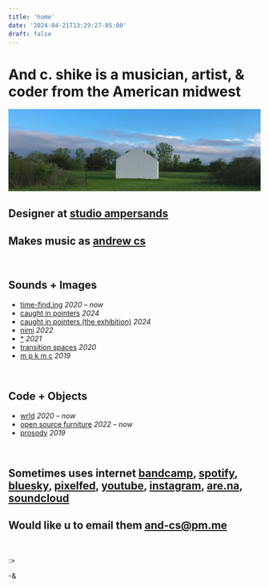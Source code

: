 ```yaml
---
title: 'home'
date: '2024-04-21T13:29:27-05:00'
draft: false
---
```


# And c. shike is a musician, artist, & coder from the American midwest

![A large white concrete sculpture of a house in a prairie](house-divided.png)

## Designer at [studio ampersands](https://ampersands.space/)

## Makes music as [andrew cs](https://andrewcs.bandcamp.com/)

<br>

## Sounds + Images

-   [time-find.ing](https://time-find.ing) _2020 – now_
-   [caught in pointers](https://leavingrecords.com/caught-in-pointers) _2024_
-   [caught in pointers (the exhibition)](https://pointers.space/) _2024_
-   [nimi](https://cached.media/nimi) _2022_
-   [\*](https://leavingrecords.com/asterisk) _2021_
-   [transition spaces](https://andrewcs.bandcamp.com/album/transition-spaces) _2020_
-   [m p k m c](https://andrewcs.bandcamp.com/album/m-p-k-m-c) _2019_

<br>

## Code + Objects

-   [wrld](./pages/wrld) _2020 – now_
-   [open source furniture](./pages/furniture) _2022 – now_
-   [prosody](https://github.com/andr-ew/prosody) _2019_

<br>

## Sometimes uses internet [bandcamp](https://andrewcs.bandcamp.com/), [spotify](https://open.spotify.com/artist/7Fv7NaEJyV1PKy9PURdZFx), [bluesky](), [pixelfed](), [youtube](https://www.youtube.com/@andrewcs_), [instagram](https://instagram.com/@_and.rew__), [are.na](https://www.are.na/andrew-cs), [soundcloud](https://soundcloud.com/a-ndrewcs)

## Would like u to email them [and-cs@pm.me](mailto:and-cs@pm.me)

<br>

:>

-&
